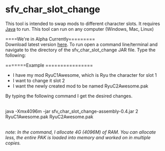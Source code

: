 # sfv_char_slot_change
This tool is intended to swap mods to different character slots.  It requires <a href="https://www.oracle.com/technetwork/java/javase/downloads/jdk13-downloads-5672538.html">Java</a> to run.  This tool can run on any computer (Windows, Mac, Linux)

====We're in Alpha Currently=========<br>
Download latest version <a href="https://drive.google.com/open?id=184eHpVH4anYYJX53jq-WJQ86PQdqeWQD">here</a>.
To run open a command line/terminal and navigate to the directory of the sfv_char_slot_change JAR file. Type the following:

=======Example ================<br>
<ul>
<li>I have my mod RyuC1Awesome, which is Ryu the character for slot 1</li>
<li>I want to change it slot 2</li>
<li>I want the newly created mod to be named RyuC2Awesome.pak</li>
</ul>
By typing the following command I get the desired changes.<br><br>

java -Xmx4096m -jar sfv_char_slot_change-assembly-0.4.jar 2 RyuC1Awesome.pak RyuC2Awesome.pak

<br><i>note: In the command, I allocate 4G (4096M) of RAM.  You can allocate less, the entire PAK is loaded into memory and worked on in multiple copies.</i> 